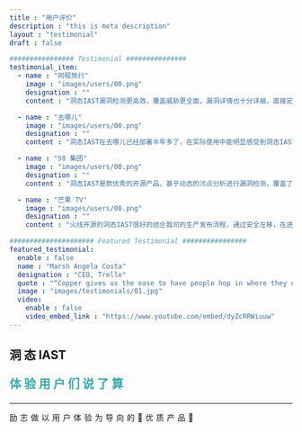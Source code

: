 ```yaml
---
title : "用户评价"
description : "this is meta description"
layout : "testimonial"
draft : false

################ Testimonial ###############
testimonial_item:
  - name : "同程旅行"
    image : "images/users/00.png"
    designation : ""
    content : "洞态IAST漏洞检测更高效，覆盖威胁更全面，漏洞详情也十分详细，直接定位到代码行，利于开发部门修复漏洞。误报率相比白盒也低很多，节省大量进行漏洞复侧的人力。高效、低误报的优势提高了安全部门的价值，也间接推动了安全部门与其他部门的沟通合作。"

  - name : "去哪儿"
    image : "images/users/00.png"
    designation : ""
    content : "洞态IAST在去哪儿已经部署半年多了，在实际使用中能明显感受到洞态IAST对应用威胁识别广泛、组件威胁检出率高的优势。"

  - name : "58 集团"
    image : "images/users/00.png"
    designation : ""
    content : "洞态IAST是款优秀的开源产品，基于动态的污点分析进行漏洞检测，覆盖了大量漏洞场景。产品背靠火线社区，社区向产品贡献了大量安全研究、安全开发的力量，注入了活力，为洞态的开源发展提供了优质的环境。祝洞态IAST越办越好。"

  - name : "芒果 TV"
    image : "images/users/00.png"
    designation : ""
    content : "火线开源的洞态IAST很好的结合我司的生产发布流程，通过安全左移，在进入线上生产应用之前发现潜在的风险并修复，是实现降本增效的有力工具。"  

##################### Featured Testimonial ################
featured_testimonial:
  enable : false
  name : "Marsh Angela Costa"
  designation : "CEO, Trello"
  quote : "“Copper gives us the ease to have people hop in where they need to, to get to a customer resolution really quickly.”"
  image : "images/testimonials/01.jpg"
  video:
    enable : false
    video_embed_link : "https://www.youtube.com/embed/dyZcRRWiuuw"
---
```


## 洞 态 IAST  <p style="color: #33A9AC;"><strong>体 验 用 户 们 说 了 算</strong></p>
<hr><p style="letter-spacing: 5px;">励志做以用户体验为导向的🚀优质产品🚀
